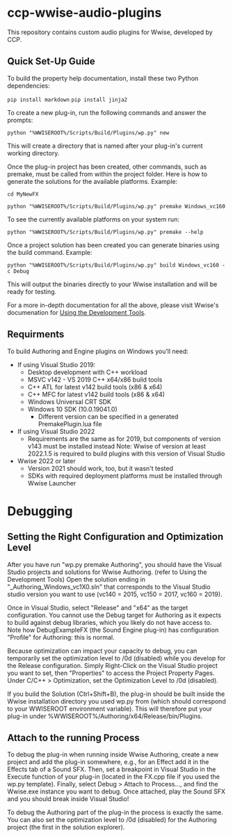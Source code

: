 # ccp-wwise-audio-plugins
This repository contains custom audio plugins for Wwise, developed by CCP.


## Quick Set-Up Guide

To build the property help documentation, install these two Python dependencies: 

`pip install markdown`
`pip install jinja2`

To create a new plug-in, run the following commands and answer the prompts:

`python "%WWISEROOT%/Scripts/Build/Plugins/wp.py" new`

This will create a directory that is named after your plug-in's current working directory.

Once the plug-in project has been created, other commands, such as premake, must be called from within the project folder.
Here is how to generate the solutions for the available platforms.
Example:

`cd MyNewFX`

`python "%WWISEROOT%/Scripts/Build/Plugins/wp.py" premake Windows_vc160`

To see the currently available platforms on your system run:

`python "%WWISEROOT%/Scripts/Build/Plugins/wp.py" premake --help`

Once a project solution has been created you can generate binaries using the build command.
Example:

`python "%WWISEROOT%/Scripts/Build/Plugins/wp.py" build Windows_vc160 -c Debug`

This will output the binaries directly to your Wwise installation and will be ready for testing.

For a more in-depth documentation for all the above, please visit  Wwise's documenation for [Using the Development Tools](https://www.audiokinetic.com/en/library/edge/?source=SDK&id=effectplugin_tools.html).

## Requirments

To build Authoring and Engine plugins on Windows you’ll need:

- If using Visual Studio 2019:
    - Desktop development with C++ workload
    - MSVC v142 - VS 2019 C++ x64/x86 build tools
    - C++ ATL for latest v142 build tools (x86 & x64)
    - C++ MFC for latest v142 build tools (x86 & x64)
    - Windows Universal CRT SDK
    - Windows 10 SDK (10.0.19041.0)
        - Different version can be specified in a generated PremakePlugin.lua file
- If using Visual Studio 2022
    - Requirements are the same as for 2019, but components of version v143 must be installed instead
    Note: Wwise of version at least 2022.1.5 is required to build plugins with this version of Visual Studio
- Wwise 2022 or later
    - Version 2021 should work, too, but it wasn't tested
    - SDKs with required deployment platforms must be installed through Wwise Launcher


# Debugging

## Setting the Right Configuration and Optimization Level

After you have run "wp.py premake Authoring", you should have the Visual Studio projects and solutions for Wwise Authoring. (refer to Using the Development Tools)
Open the solution ending in "_Authoring_Windows_vc1X0.sln" that corresponds to the Visual Studio studio version you want to use (vc140 = 2015, vc150 = 2017, vc160 = 2019).

Once in Visual Studio, select "Release" and "x64" as the target configuration. You cannot use the Debug target for Authoring as it expects to build against debug libraries, which you likely do not have access to.
Note how DebugExampleFX (the Sound Engine plug-in) has configuration "Profile" for Authoring: this is normal.

Because optimization can impact your capacity to debug, you can temporarily set the optimization level to /0d (disabled) while you develop for the Release configuration.
Simply Right-Click on the Visual Studio project you want to set, then "Properties" to access the Project Property Pages.
Under C/C++ > Optimization, set the Optimization Level to /0d (disabled).

If you build the Solution (Ctrl+Shift+B), the plug-in should be built inside the Wwise installation directory you used wp.py from (which should correspond to your WWISEROOT environment variable).
This will therefore put your plug-in under %WWISEROOT%/Authoring/x64/Release/bin/Plugins.

## Attach to the running Process

To debug the plug-in when running inside Wwise Authoring, create a new project and add the plug-in somewhere, e.g., for an Effect add it in the Effects tab of a Sound SFX.
Then, set a breakpoint in Visual Studio in the Execute function of your plug-in (located in the <PluginName>FX.cpp file if you used the wp.py template).
Finally, select Debug > Attach to Process..., and find the Wwise.exe instance you want to debug. Once attached, play the Sound SFX and you should break inside Visual Studio!

To debug the Authoring part of the plug-in the process is exactly the same. You can also set the optimization level to /0d (disabled) for the Authoring project (the first in the solution explorer).





